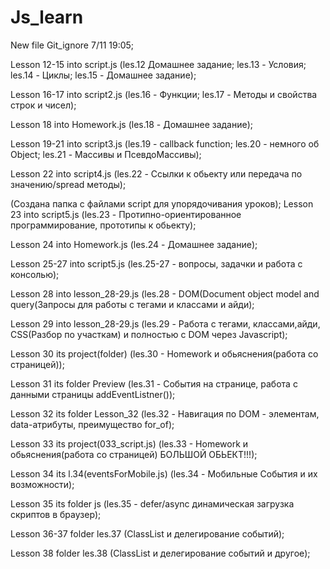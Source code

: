 # Js_learn

New file Git_ignore 7/11 19:05;

Lesson 12-15 into script.js  (les.12 Домашнее задание; les.13 - Условия; les.14 - Циклы; les.15 - Домашнее задание);

Lesson 16-17 into script2.js  (les.16 - Функции; les.17 - Методы и свойства строк и чисел);

Lesson 18 into Homework.js  (les.18 - Домашнее задание);

Lesson 19-21 into script3.js (les.19 - callback function; les.20 - немного об Object; les.21 - Массивы и ПсевдоМассивы);

Lesson 22 into script4.js (les.22 - Ссылки к обьекту или передача по значению/spread методы);

(Создана папка с файлами script для упорядочивания уроков);
Lesson 23 into script5.js (les.23 - Протипно-ориентированное программирование, прототипы к обьекту);

Lesson 24 into Homework.js (les.24 - Домашнее задание);

Lesson 25-27 into script5.js (les.25-27 - вопросы, задачки и работа с консолью);

Lesson 28 into lesson_28-29.js (les.28 - DOM(Document object model and query(Запросы для работы с тегами и классами и айди);

Lesson 29 into lesson_28-29.js (les.29 - Работа с тегами, классами,айди, CSS(Разбор по участкам) и полностью с DOM через Javascript);

Lesson 30 its project(folder) (les.30 - Homework и обьяснения(работа со страницей));

Lesson 31 its folder Preview (les.31 - События на странице, работа с данными страницы addEventListner());

Lesson 32 its folder Lesson_32 (les.32 -  Навигация по DOM - элементам, data-атрибуты, преимущество for_of);

Lesson 33 its project(033_script.js) (les.33 - Homework и обьяснения(работа со страницей) БОЛЬШОЙ ОБЬЕКТ!!!);

Lesson 34 its l.34(eventsForMobile.js) (les.34 - Мобильные События и их возможности);

Lesson 35 its folder js (les.35 - defer/async динамическая загрузка скриптов в браузер);

Lesson 36-37 folder les.37 (ClassList и делегирование событий);

Lesson 38 folder les.38 (ClassList и делегирование событий и другое);
